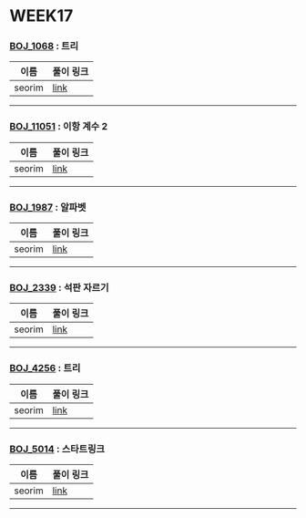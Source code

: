 # WEEK17

### [BOJ_1068](https://boj.kr/1068) : 트리

|이름|풀이 링크|
|--|--|
|seorim| [link](BOJ1068/seorim.py)
---


### [BOJ_11051](https://boj.kr/11051) : 이항 계수 2

|이름|풀이 링크|
|--|--|
|seorim| [link](BOJ11051/seorim.py)
---


### [BOJ_1987](https://boj.kr/1987) : 알파벳

|이름|풀이 링크|
|--|--|
|seorim| [link](BOJ1987/seorim.py)
---


### [BOJ_2339](https://boj.kr/2339) : 석판 자르기

|이름|풀이 링크|
|--|--|
|seorim| [link](BOJ2339/seorim.py)
---


### [BOJ_4256](https://boj.kr/4256) : 트리

|이름|풀이 링크|
|--|--|
|seorim| [link](BOJ4256/seorim.py)
---


### [BOJ_5014](https://boj.kr/5014) : 스타트링크

|이름|풀이 링크|
|--|--|
|seorim| [link](BOJ5014/seorim.py)
---
